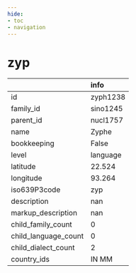 ```yaml
---
hide:
- toc
- navigation
---
```

# zyp
|                      | info     |
|:---------------------|:---------|
| id                   | zyph1238 |
| family_id            | sino1245 |
| parent_id            | nucl1757 |
| name                 | Zyphe    |
| bookkeeping          | False    |
| level                | language |
| latitude             | 22.524   |
| longitude            | 93.264   |
| iso639P3code         | zyp      |
| description          | nan      |
| markup_description   | nan      |
| child_family_count   | 0        |
| child_language_count | 0        |
| child_dialect_count  | 2        |
| country_ids          | IN MM    |